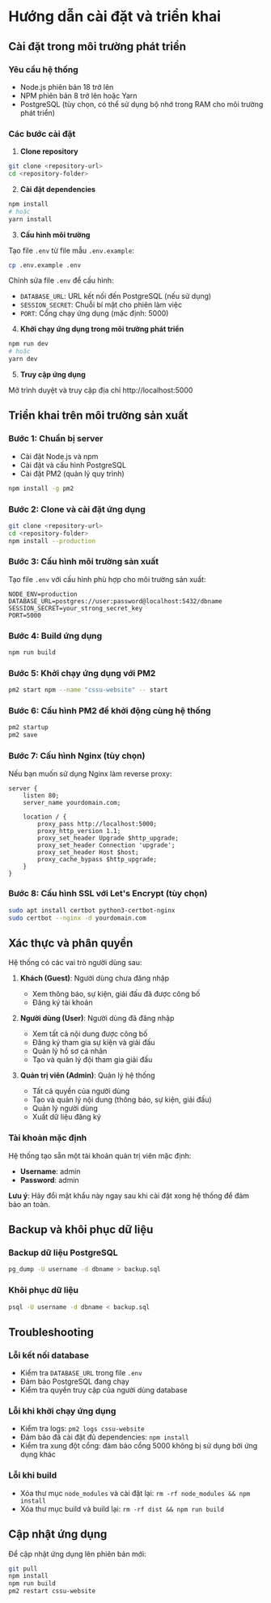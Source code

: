 # Hướng dẫn cài đặt và triển khai

## Cài đặt trong môi trường phát triển

### Yêu cầu hệ thống

- Node.js phiên bản 18 trở lên
- NPM phiên bản 8 trở lên hoặc Yarn
- PostgreSQL (tùy chọn, có thể sử dụng bộ nhớ trong RAM cho môi trường phát triển)

### Các bước cài đặt

1. **Clone repository**

```bash
git clone <repository-url>
cd <repository-folder>
```

2. **Cài đặt dependencies**

```bash
npm install
# hoặc
yarn install
```

3. **Cấu hình môi trường**

Tạo file `.env` từ file mẫu `.env.example`:

```bash
cp .env.example .env
```

Chỉnh sửa file `.env` để cấu hình:
- `DATABASE_URL`: URL kết nối đến PostgreSQL (nếu sử dụng)
- `SESSION_SECRET`: Chuỗi bí mật cho phiên làm việc
- `PORT`: Cổng chạy ứng dụng (mặc định: 5000)

4. **Khởi chạy ứng dụng trong môi trường phát triển**

```bash
npm run dev
# hoặc
yarn dev
```

5. **Truy cập ứng dụng**

Mở trình duyệt và truy cập địa chỉ http://localhost:5000

## Triển khai trên môi trường sản xuất

### Bước 1: Chuẩn bị server

- Cài đặt Node.js và npm
- Cài đặt và cấu hình PostgreSQL
- Cài đặt PM2 (quản lý quy trình)

```bash
npm install -g pm2
```

### Bước 2: Clone và cài đặt ứng dụng

```bash
git clone <repository-url>
cd <repository-folder>
npm install --production
```

### Bước 3: Cấu hình môi trường sản xuất

Tạo file `.env` với cấu hình phù hợp cho môi trường sản xuất:

```
NODE_ENV=production
DATABASE_URL=postgres://user:password@localhost:5432/dbname
SESSION_SECRET=your_strong_secret_key
PORT=5000
```

### Bước 4: Build ứng dụng

```bash
npm run build
```

### Bước 5: Khởi chạy ứng dụng với PM2

```bash
pm2 start npm --name "cssu-website" -- start
```

### Bước 6: Cấu hình PM2 để khởi động cùng hệ thống

```bash
pm2 startup
pm2 save
```

### Bước 7: Cấu hình Nginx (tùy chọn)

Nếu bạn muốn sử dụng Nginx làm reverse proxy:

```
server {
    listen 80;
    server_name yourdomain.com;

    location / {
        proxy_pass http://localhost:5000;
        proxy_http_version 1.1;
        proxy_set_header Upgrade $http_upgrade;
        proxy_set_header Connection 'upgrade';
        proxy_set_header Host $host;
        proxy_cache_bypass $http_upgrade;
    }
}
```

### Bước 8: Cấu hình SSL với Let's Encrypt (tùy chọn)

```bash
sudo apt install certbot python3-certbot-nginx
sudo certbot --nginx -d yourdomain.com
```

## Xác thực và phân quyền

Hệ thống có các vai trò người dùng sau:

1. **Khách (Guest)**: Người dùng chưa đăng nhập
   - Xem thông báo, sự kiện, giải đấu đã được công bố
   - Đăng ký tài khoản

2. **Người dùng (User)**: Người dùng đã đăng nhập
   - Xem tất cả nội dung được công bố
   - Đăng ký tham gia sự kiện và giải đấu
   - Quản lý hồ sơ cá nhân
   - Tạo và quản lý đội tham gia giải đấu

3. **Quản trị viên (Admin)**: Quản lý hệ thống
   - Tất cả quyền của người dùng
   - Tạo và quản lý nội dung (thông báo, sự kiện, giải đấu)
   - Quản lý người dùng
   - Xuất dữ liệu đăng ký

### Tài khoản mặc định

Hệ thống tạo sẵn một tài khoản quản trị viên mặc định:

- **Username**: admin
- **Password**: admin

**Lưu ý**: Hãy đổi mật khẩu này ngay sau khi cài đặt xong hệ thống để đảm bảo an toàn.

## Backup và khôi phục dữ liệu

### Backup dữ liệu PostgreSQL

```bash
pg_dump -U username -d dbname > backup.sql
```

### Khôi phục dữ liệu

```bash
psql -U username -d dbname < backup.sql
```

## Troubleshooting

### Lỗi kết nối database

- Kiểm tra `DATABASE_URL` trong file `.env`
- Đảm bảo PostgreSQL đang chạy
- Kiểm tra quyền truy cập của người dùng database

### Lỗi khi khởi chạy ứng dụng

- Kiểm tra logs: `pm2 logs cssu-website`
- Đảm bảo đã cài đặt đủ dependencies: `npm install`
- Kiểm tra xung đột cổng: đảm bảo cổng 5000 không bị sử dụng bởi ứng dụng khác

### Lỗi khi build

- Xóa thư mục `node_modules` và cài đặt lại: `rm -rf node_modules && npm install`
- Xóa thư mục build và build lại: `rm -rf dist && npm run build`

## Cập nhật ứng dụng

Để cập nhật ứng dụng lên phiên bản mới:

```bash
git pull
npm install
npm run build
pm2 restart cssu-website
```